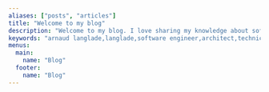 ```yaml
---
aliases: ["posts", "articles"]
title: "Welcome to my blog"
description: "Welcome to my blog. I love sharing my knowledge about software engineering such as architectural design patterns, software testing, methodologies and so on."
keywords: "arnaud langlade,langlade,software engineer,architect,technical coach,software,oop,blog,tdd,bdd,ddd,event storming,example mapping,arnolanglade,hexagonal architecture,event sourcing,unit test"
menus:
  main:
    name: "Blog"
  footer:
    name: "Blog"
---
```


